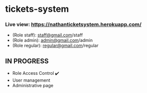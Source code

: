 # tickets-system
### Live view: https://nathanticketsystem.herokuapp.com/
- (Role staff): staff@gmail.com/staff
- (Role admin): admin@gmail.com/admin
- (Role regular): regular@gmail.com/regular

## IN PROGRESS
- Role Access Control ✔️
- User management
- Administrative page
